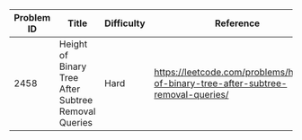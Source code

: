 | Problem ID | Title | Difficulty | Reference
| --- | --- | --- | ---
| 2458 | Height of Binary Tree After Subtree Removal Queries | Hard | https://leetcode.com/problems/height-of-binary-tree-after-subtree-removal-queries/
